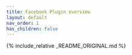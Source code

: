 ```yaml
---
title: Facebook Plugin overview
layout: default
nav_order: 1
has_children: false
---
```


{% include_relative _README_ORIGINAL.md %}